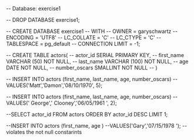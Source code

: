 -- Database: exercise1

-- DROP DATABASE exercise1;

-- CREATE DATABASE exercise1
--     WITH 
--     OWNER = garyschwartz
--     ENCODING = 'UTF8'
--     LC_COLLATE = 'C'
--     LC_CTYPE = 'C'
--     TABLESPACE = pg_default
--     CONNECTION LIMIT = -1;
	
-- CREATE TABLE actors(
--  actor_id SERIAL PRIMARY KEY,
--  first_name VARCHAR (50) NOT NULL,
--  last_name VARCHAR (100) NOT NULL,
--  age DATE NOT NULL,
--  number_oscars SMALLINT NOT NULL
-- )	

-- INSERT INTO actors (first_name, last_name, age, number_oscars)
-- VALUES('Matt','Damon','08/10/1970', 5);

-- INSERT INTO actors (first_name, last_name, age, number_oscars)
-- VALUES(' George',' Clooney','06/05/1961 ', 2);

--SELECT actor_id FROM actors ORDER BY actor_id DESC LIMIT 1;

--INSERT INTO actors (first_name, age )
--VALUES('Gary','07/15/1978 ');
-- violates the not null constarints